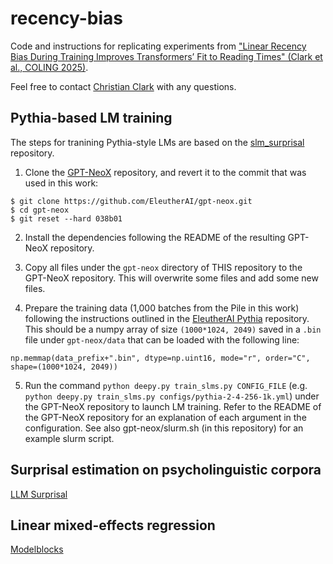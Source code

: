 # recency-bias
Code and instructions for replicating experiments from ["Linear Recency Bias During Training Improves Transformers’ Fit to Reading Times" (Clark et al., COLING 2025)](https://arxiv.org/abs/2409.11250).

Feel free to contact [Christian Clark](mailto:clark.3664@osu.edu) with any questions.

## Pythia-based LM training

The steps for tranining Pythia-style LMs are based on the [slm\_surprisal](https://github.com/byungdoh/slm_surprisal/tree/main) repository.

1. Clone the [GPT-NeoX](https://github.com/EleutherAI/gpt-neox) repository, and revert it to the commit that was used in this work:
```
$ git clone https://github.com/EleutherAI/gpt-neox.git
$ cd gpt-neox
$ git reset --hard 038b01
```

2. Install the dependencies following the README of the resulting GPT-NeoX repository.

3. Copy all files under the `gpt-neox` directory of THIS repository to the GPT-NeoX repository. This will overwrite some files and add some new files.

4. Prepare the training data (1,000 batches from the Pile in this work) following the instructions outlined in the [EleutherAI Pythia](https://github.com/EleutherAI/pythia) repository. This should be a numpy array of size `(1000*1024, 2049)` saved in a `.bin` file under `gpt-neox/data` that can be loaded with the following line:
```
np.memmap(data_prefix+".bin", dtype=np.uint16, mode="r", order="C", shape=(1000*1024, 2049))
```

5. Run the command `python deepy.py train_slms.py CONFIG_FILE` (e.g. `python deepy.py train_slms.py configs/pythia-2-4-256-1k.yml`) under the GPT-NeoX repository to launch LM training.
Refer to the README of the GPT-NeoX repository for an explanation of each argument in the configuration.
See also gpt-neox/slurm.sh (in this repository) for an example slurm script.

## Surprisal estimation on psycholinguistic corpora

[LLM Surprisal](https://github.com/byungdoh/llm_surprisal)

## Linear mixed-effects regression

[Modelblocks](https://github.com/modelblocks/modelblocks-release)
